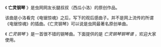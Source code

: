 

《 **亡灵钢琴** 》是虫网网友长腿叔叔（西瓜小洛）的原创作品。

该曲是小洛看完《电锯惊魂》之后，写下的观后感曲子。并不是网上流传的所谓《电锯惊魂》的插曲。《亡灵钢琴》可以说是虫网最著名原创单曲。

《 _亡灵钢琴_ 》是一首很不错的钢琴曲。下面提供的是 _亡灵钢琴钢琴谱_ ，欢迎大家使用。

